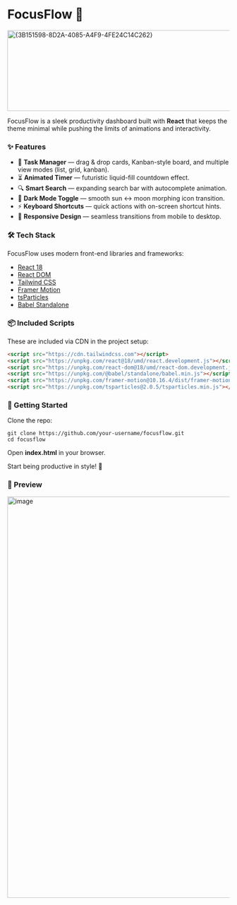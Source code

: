 # FocusFlow 🚀  
<img width="1900" height="183" alt="{3B151598-8D2A-4085-A4F9-4FE24C14C262}" src="https://github.com/user-attachments/assets/cd1da82b-aa19-438c-b7e0-036f042d1a76" />


FocusFlow is a sleek productivity dashboard built with **React** that keeps the theme minimal while pushing the limits of animations and interactivity.  

### ✨ Features
- 📝 **Task Manager** — drag & drop cards, Kanban-style board, and multiple view modes (list, grid, kanban).  
- ⏳ **Animated Timer** — futuristic liquid-fill countdown effect.  
- 🔍 **Smart Search** — expanding search bar with autocomplete animation.  
- 🌙 **Dark Mode Toggle** — smooth sun ↔ moon morphing icon transition.  
- ⚡ **Keyboard Shortcuts** — quick actions with on-screen shortcut hints.  
- 📱 **Responsive Design** — seamless transitions from mobile to desktop.  

### 🛠️ Tech Stack
FocusFlow uses modern front-end libraries and frameworks:  

- [React 18](https://reactjs.org/)  
- [React DOM](https://react.dev/)  
- [Tailwind CSS](https://tailwindcss.com/)  
- [Framer Motion](https://www.framer.com/motion/)  
- [tsParticles](https://particles.js.org/)  
- [Babel Standalone](https://babeljs.io/)  

### 📦 Included Scripts
These are included via CDN in the project setup:  

```html
<script src="https://cdn.tailwindcss.com"></script>
<script src="https://unpkg.com/react@18/umd/react.development.js"></script>
<script src="https://unpkg.com/react-dom@18/umd/react-dom.development.js"></script>
<script src="https://unpkg.com/@babel/standalone/babel.min.js"></script>
<script src="https://unpkg.com/framer-motion@10.16.4/dist/framer-motion.js"></script>
<script src="https://unpkg.com/tsparticles@2.0.5/tsparticles.min.js"></script>
```
### 🚀 Getting Started

Clone the repo:
```
git clone https://github.com/your-username/focusflow.git
cd focusflow 
```


Open __index.html__ in your browser.

Start being productive in style! 🎉

### 📸 Preview

<img width="1898" height="909" alt="image" src="https://github.com/user-attachments/assets/a99e9813-28da-49e5-b0d3-32b5d01f74fd" />
